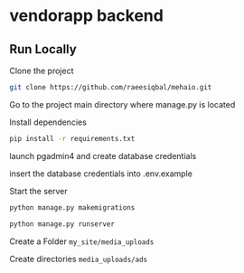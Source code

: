 # vendorapp backend

## Run Locally

Clone the project

```bash
git clone https://github.com/raeesiqbal/mehaio.git
```

Go to the project main directory where manage.py is located

Install dependencies

```bash
pip install -r requirements.txt
```

launch pgadmin4 and create database credentials

insert the database credentials into .env.example

Start the server

```bash
python manage.py makemigrations
```

```bash
python manage.py runserver
```

Create a Folder `my_site/media_uploads`

Create directories `media_uploads/ads`

